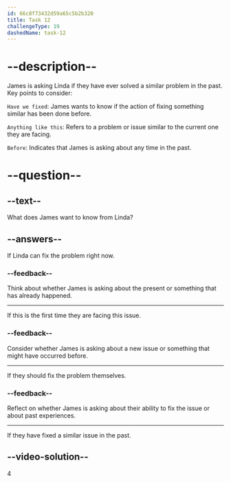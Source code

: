 ```yaml
---
id: 66c8f73432d59a65c5b2b320
title: Task 12
challengeType: 19
dashedName: task-12
---
```

<!-- (Audio) James: Have we fixed anything like this before? -->

# --description--

James is asking Linda if they have ever solved a similar problem in the past. Key points to consider:

`Have we fixed`: James wants to know if the action of fixing something similar has been done before.

`Anything like this`: Refers to a problem or issue similar to the current one they are facing.

`Before`: Indicates that James is asking about any time in the past.

# --question--

## --text--

What does James want to know from Linda?

## --answers--

If Linda can fix the problem right now.

### --feedback--

Think about whether James is asking about the present or something that has already happened.

---

If this is the first time they are facing this issue.

### --feedback--

Consider whether James is asking about a new issue or something that might have occurred before.

---

If they should fix the problem themselves.

### --feedback--

Reflect on whether James is asking about their ability to fix the issue or about past experiences.

---

If they have fixed a similar issue in the past.
  
## --video-solution--

4
